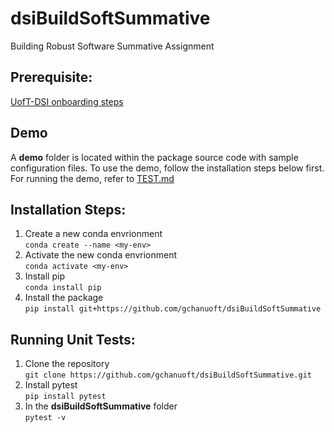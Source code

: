# dsiBuildSoftSummative

Building Robust Software Summative Assignment

## Prerequisite: 
[UofT-DSI onboarding steps](https://github.com/UofT-DSI/Onboarding/tree/main/environment_setup)

## Demo

A **demo** folder is located within the package source code with sample configuration files.  To use the demo, follow the installation steps below first.  For running the demo, refer to [TEST.md](https://github.com/gchanuoft/dsiBuildSoftSummative/blob/main/TEST.md)

## Installation Steps:

  1. Create a new conda envrionment\
  ```conda create --name <my-env>```    
  2. Activate the new conda envrionment\
  ```conda activate <my-env>``` 
  3. Install pip\
  ```conda install pip```
  4. Install the package\
  ```pip install git+https://github.com/gchanuoft/dsiBuildSoftSummative```

## Running Unit Tests:
  1. Clone the repository\
  ```git clone https://github.com/gchanuoft/dsiBuildSoftSummative.git```
  2. Install pytest\
  ```pip install pytest```
  3. In the **dsiBuildSoftSummative** folder  
  ```pytest -v```